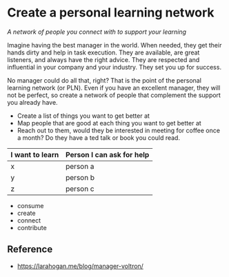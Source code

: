 # Create a personal learning network

_A network of people you connect with to support your learning_

<!-- Hook -->
Imagine having the best manager in the world.
When needed, they get their hands dirty and help in task execution.
They are available, are great listeners, and always have the right advice.
They are respected and influential in your company and your industry.
They set you up for success.

No manager could do all that, right?
That is the point of the personal learning network (or PLN).
Even if you have an excellent manager, they will not be perfect,
so create a network of people that complement the support you already have.

<!-- Tool -->
* Create a list of things you want to get better at
* Map people that are good at each thing you want to get better at
* Reach out to them, would they be interested in meeting for coffee once a month? Do they have a ted talk or book you could read.

| I want to learn    | Person I can ask for help |
| -------- | ------- |
| x  | person a    |
| y  | person b    |
| z  | person c    |

* consume
* create
* connect
* contribute

<!-- Evidence -->
<!-- Story -->

<!-- Often your manager has more experience than you. In some cases it has been so long since they were in a situation similar to yours that some of their advice will be outdated or incomplete.

If you are taking a new role, talk to a people who have made the same transition recently (6 to 12 months ago). Their insights will likely be more detailed and better adapted to your context.

Do connect with people in different career stages, different backgrounds, and different strengths. -->

<!-- Recap -->

## Reference
* https://larahogan.me/blog/manager-voltron/
